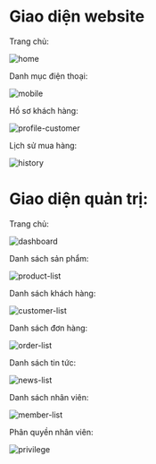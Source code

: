 # Giao diện website

Trang chủ:

![home](https://user-images.githubusercontent.com/72747491/155849718-a9ba911c-eb1e-405f-9d8d-501132872f67.png)

Danh mục điện thoại:

![mobile](https://user-images.githubusercontent.com/72747491/155849904-a4856745-ed35-4afd-97ab-2ce9783dc30d.png)

Hồ sơ khách hàng:

![profile-customer](https://user-images.githubusercontent.com/72747491/155849936-78003536-8409-4f76-9f04-7f110f59986e.png)

Lịch sử mua hàng:

![history](https://user-images.githubusercontent.com/72747491/155849959-af4c2517-61ee-49b3-a672-0247f83edbbe.png)

# Giao diện quản trị:

Trang chủ:

![dashboard](https://user-images.githubusercontent.com/72747491/155849986-aa880d82-64d3-4437-af8c-25fbb484a3f9.PNG)

Danh sách sản phẩm:

![product-list](https://user-images.githubusercontent.com/72747491/155850023-1972ff64-6824-49c2-b42f-fe4c7cb45514.PNG)

Danh sách khách hàng:

![customer-list](https://user-images.githubusercontent.com/72747491/155850033-618590d6-c0f9-4498-93cb-835525b41967.PNG)

Danh sách đơn hàng:

![order-list](https://user-images.githubusercontent.com/72747491/155850051-a35f7aed-0dc8-4d86-a7af-391b0e34914b.PNG)

Danh sách tin tức:

![news-list](https://user-images.githubusercontent.com/72747491/155850067-a9269eff-ba29-41f9-bdbb-2b9536b27f13.PNG)

Danh sách nhân viên:

![member-list](https://user-images.githubusercontent.com/72747491/155850083-0c8f0cf6-a136-4c3a-b618-72ab0d120c98.PNG)

Phân quyền nhân viên:

![privilege](https://user-images.githubusercontent.com/72747491/155850091-6be7c8f0-11fb-41b5-924e-bdb47e87a490.PNG)




